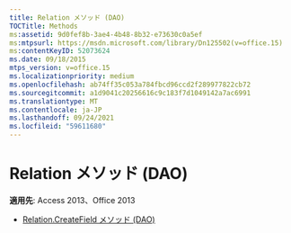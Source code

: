 ```yaml
---
title: Relation メソッド (DAO)
TOCTitle: Methods
ms:assetid: 9d0fef8b-3ae4-4b48-8b32-e73630c0a5ef
ms:mtpsurl: https://msdn.microsoft.com/library/Dn125502(v=office.15)
ms:contentKeyID: 52073624
ms.date: 09/18/2015
mtps_version: v=office.15
ms.localizationpriority: medium
ms.openlocfilehash: ab74ff35c053a784fbcd96ccd2f289977822cb72
ms.sourcegitcommit: a1d9041c20256616c9c183f7d1049142a7ac6991
ms.translationtype: MT
ms.contentlocale: ja-JP
ms.lasthandoff: 09/24/2021
ms.locfileid: "59611680"
---
```

# <a name="relation-methods-dao"></a>Relation メソッド (DAO)

**適用先**: Access 2013、Office 2013

- [Relation.CreateField メソッド (DAO)](relation-createfield-method-dao.md)

